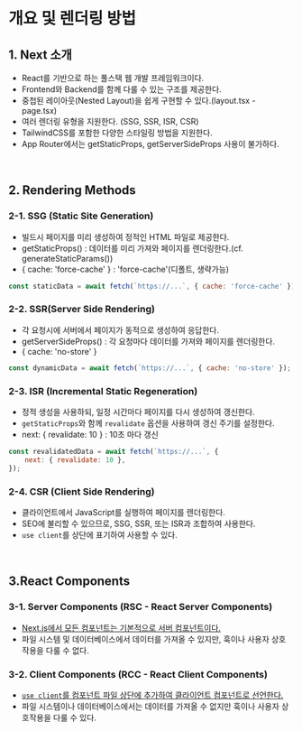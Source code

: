 # 개요 및 렌더링 방법

## 1. Next 소개

-   React를 기반으로 하는 풀스택 웹 개발 프레임워크이다.
-   Frontend와 Backend를 함께 다룰 수 있는 구조를 제공한다.
-   중첩된 레이아웃(Nested Layout)을 쉽게 구현할 수 있다.(layout.tsx - page.tsx)
-   여러 렌더링 유형을 지원한다. (SSG, SSR, ISR, CSR)
-   TailwindCSS를 포함한 다양한 스타일링 방법을 지원한다.
-   App Router에서는 getStaticProps, getServerSideProps 사용이 불가하다.

<br>

## 2. Rendering Methods

### 2-1. SSG (Static Site Generation)

-   빌드시 페이지를 미리 생성하여 정적인 HTML 파일로 제공한다.
-   getStaticProps() : 데이터를 미리 가져와 페이지를 렌더링한다.(cf. generateStaticParams())
-   { cache: 'force-cache' } : 'force-cache'(디폴트, 생략가능)

```javascript
const staticData = await fetch(`https://...`, { cache: 'force-cache' });
```

### 2-2. SSR(Server Side Rendering)

-   각 요청시에 서버에서 페이지가 동적으로 생성하여 응답한다.
-   getServerSideProps() : 각 요청마다 데이터를 가져와 페이지를 렌더링한다.
-   { cache: 'no-store' }

```javascript
const dynamicData = await fetch(`https://...`, { cache: 'no-store' });
```

### 2-3. ISR (Incremental Static Regeneration)

-   정적 생성을 사용하되, 일정 시간마다 페이지를 다시 생성하여 갱신한다.
-   `getStaticProps`와 함께 `revalidate` 옵션을 사용하여 갱신 주기를 설정한다.
-   next: { revalidate: 10 } : 10초 마다 갱신

```javascript
const revalidatedData = await fetch(`https://...`, {
    next: { revalidate: 10 },
});
```

### 2-4. CSR (Client Side Rendering)

-   클라이언트에서 JavaScript를 실행하여 페이지를 렌더링한다.
-   SEO에 불리할 수 있으므로, SSG, SSR, 또는 ISR과 조합하여 사용한다.
-   `use client`를 상단에 표기하여 사용할 수 있다.

<br>

## 3.React Components

### 3-1. Server Components (RSC - React Server Components)

-   <u>Next.js에서 모든 컴포넌트는 기본적으로 서버 컴포넌트이다.</u>
-   파일 시스템 및 데이터베이스에서 데이터를 가져올 수 있지만, 훅이나 사용자 상호작용을 다룰 수 없다.

### 3-2. Client Components (RCC - React Client Components)

-   <u>`use client`를 컴포넌트 파일 상단에 추가하여 클라이언트 컴포넌트로 선언한다.</u>
-   파일 시스템이나 데이터베이스에서는 데이터를 가져올 수 없지만 훅이나 사용자 상호작용을 다룰 수 있다.
